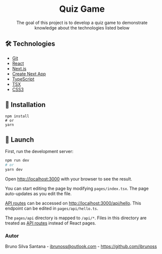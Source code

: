 # <div align="center">Quiz Game</div>

<p align="center">The goal of this project is to develop a quiz game to demonstrate knowledge about the technologies listed below</p>

## 🛠️ Technologies

<ul>
  <li><a href="https://git-scm.com/">Git</a></li>
  <li><a href="https://reactjs.org/">React</a></li>
  <li><a href="https://nextjs.org//">Next.js</a></li>
  <li><a href="https://nextjs.org/docs/api-reference/create-next-app/">Create Next App</a></li>
  <li><a href="https://www.typescriptlang.org/">TypeScript</a></li>
  <li><a href="https://www.typescriptlang.org/docs/handbook/jsx.html">TSX</a></li>
  <li><a href="https://www.w3schools.com/css/">CSS3</a></li>
</ul>

## 💾 Installation

```
npm install
# or
yarn
```

## 🚀 Launch

First, run the development server:

```bash
npm run dev
# or
yarn dev
```

Open [http://localhost:3000](http://localhost:3000) with your browser to see the result.

You can start editing the page by modifying `pages/index.tsx`. The page auto-updates as you edit the file.

[API routes](https://nextjs.org/docs/api-routes/introduction) can be accessed on [http://localhost:3000/api/hello](http://localhost:3000/api/hello). This endpoint can be edited in `pages/api/hello.ts`.

The `pages/api` directory is mapped to `/api/*`. Files in this directory are treated as [API routes](https://nextjs.org/docs/api-routes/introduction) instead of React pages.

### Autor

Bruno Silva Santana - <ibrunoss@outlook.com> - <https://github.com/ibrunoss>
